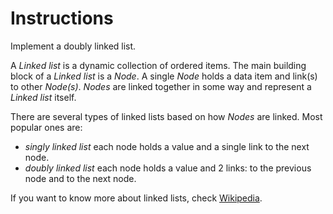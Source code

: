 # Instructions

Implement a doubly linked list.


A *Linked list* is a dynamic collection of ordered items. The main building block of a *Linked list* is a *Node*. A single *Node* holds a data item and link(s) to other *Node(s)*. *Nodes* are linked together in some way and represent a *Linked list* itself.

There are several types of linked lists based on how *Nodes* are linked. Most popular ones are:
- *singly linked list* each node holds a value and a single link to the next node.
- *doubly linked list* each node holds a value and 2 links: to the previous node and to the next node.

If you want to know more about linked lists, check [Wikipedia](https://en.wikipedia.org/wiki/Linked_list).
